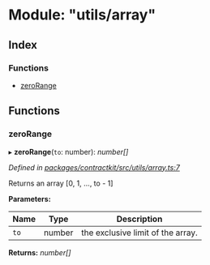 # Module: "utils/array"

## Index

### Functions

* [zeroRange](_utils_array_.md#zerorange)

## Functions

###  zeroRange

▸ **zeroRange**(`to`: number): *number[]*

*Defined in [packages/contractkit/src/utils/array.ts:7](https://github.com/celo-org/celo-monorepo/blob/master/packages/contractkit/src/utils/array.ts#L7)*

Returns an array [0, 1, ..., to - 1]

**Parameters:**

Name | Type | Description |
------ | ------ | ------ |
`to` | number | the exclusive limit of the array.  |

**Returns:** *number[]*
